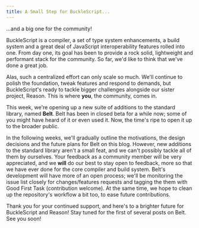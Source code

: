 ```yaml
---
title: A Small Step for BuckleScript...
---
```


...and a big one for the community!

BuckleScript is a compiler, a set of type system enhancements, a build system and a great deal of JavaScript interoperability features rolled into one. From day one, its goal has been to provide a rock solid, lightweight and performant stack for the community. So far, we'd like to think that we've done a great job.

Alas, such a centralized effort can only scale so much. We'll continue to polish the foundation, tweak features and respond to demands, but BuckleScript's ready to tackle bigger challenges alongside our sister project, Reason. This is where **you**, the community, comes in.

This week, we're opening up a new suite of additions to the standard library, named **Belt**. Belt has been in closed beta for a while now; some of you might have heard of it or even used it. Now, the time's ripe to open it up to the broader public.

In the following weeks, we'll gradually outline the motivations, the design decisions and the future plans for Belt on this blog. However, new additions to the standard library aren't a small feat, and we can't possibly tackle all of them by ourselves. Your feedback as a community member will be very appreciated, and we **will** do our best to stay open to feedback, more so that we have ever done for the core compiler and build system. Belt's development will have more of an open process; we'll be monitoring the issue list closely for changes/features requests and tagging the them with Good First Task (contribution welcome). At the same time, we hope to clean up the repository's workflow a bit too, to ease future contributions.

Thank you for your continued support, and here's to a brighter future for BuckleScript and Reason! Stay tuned for the first of several posts on Belt. See you soon!
